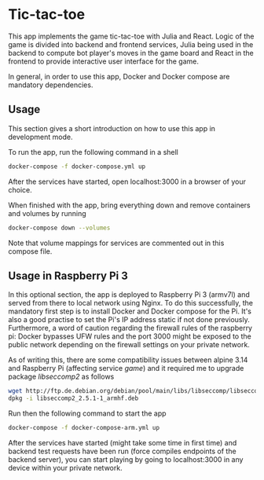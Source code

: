 # Tic-tac-toe #

This app implements the game tic-tac-toe with Julia and React. Logic of the game is divided into backend and frontend services, Julia being used in the backend to compute bot player's moves in the game board and React in the frontend to provide interactive user interface for the game.

In general, in order to use this app, Docker and Docker compose are mandatory dependencies.

## Usage ##

This section gives a short introduction on how to use this app in development mode.

To run the app, run the following command in a shell

```bash
docker-compose -f docker-compose.yml up
```

After the services have started, open localhost:3000 in a browser of your choice.

When finished with the app, bring everything down and remove containers and volumes by running

```bash
docker-compose down --volumes
```

Note that volume mappings for services are commented out in this compose file.

## Usage in Raspberry Pi 3 ##

In this optional section, the app is deployed to Raspberry Pi 3 (armv7l) and served from there to local network using Nginx. To do this successfully, the mandatory first step is to install Docker and Docker compose for the Pi. It's also a good practise to set the Pi's IP address static if not done previously. Furthermore, a word of caution regarding the firewall rules of the raspberry pi: Docker bypasses UFW rules and the port 3000 might be exposed to the public network depending on the firewall settings on your private network.

As of writing this, there are some compatibility issues between alpine 3.14 and Raspberry Pi (affecting service *game*) and it required me to upgrade package *libseccomp2* as follows

```bash
wget http://ftp.de.debian.org/debian/pool/main/libs/libseccomp/libseccomp2_2.5.1-1_armhf.deb
dpkg -i libseccomp2_2.5.1-1_armhf.deb
```

Run then the following command to start the app

```bash
docker-compose -f docker-compose-arm.yml up
```

After the services have started (might take some time in first time) and backend test requests have been run (force compiles endpoints of the backend server), you can start playing by going to localhost:3000 in any device within your private network.
